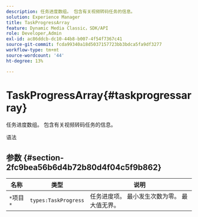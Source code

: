 ```yaml
---
description: 任务进度数组。 包含有关视频转码任务的信息。
solution: Experience Manager
title: TaskProgressArray
feature: Dynamic Media Classic，SDK/API
role: Developer,Admin
exl-id: ac86ddcb-dc10-44b8-b007-4f54f7367c41
source-git-commit: fcda99340a18d5037157723bb3bdca5fa9df3277
workflow-type: tm+mt
source-wordcount: '44'
ht-degree: 13%

---
```


# TaskProgressArray{#taskprogressarray}

任务进度数组。 包含有关视频转码任务的信息。

语法

## 参数 {#section-2fc9bea56b6d4b72b80d4f04c5f9b862}

| 名称 | 类型 | 说明 |
|---|---|---|
| `*`项目`*` | `types:TaskProgress` | 任务进度项。 最小发生次数为零。 最大值无界。 |
